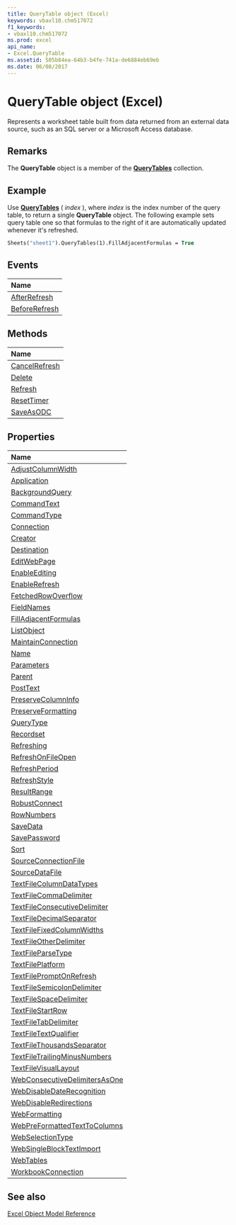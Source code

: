 ```yaml
---
title: QueryTable object (Excel)
keywords: vbaxl10.chm517072
f1_keywords:
- vbaxl10.chm517072
ms.prod: excel
api_name:
- Excel.QueryTable
ms.assetid: 505b84ea-64b3-b4fe-741a-de6884eb69eb
ms.date: 06/08/2017
---
```



# QueryTable object (Excel)

Represents a worksheet table built from data returned from an external data source, such as an SQL server or a Microsoft Access database.


## Remarks

 The **QueryTable** object is a member of the **[QueryTables](Excel.QueryTables.md)** collection.


## Example

Use  **[QueryTables](Excel.Worksheet.QueryTables.md)** ( _index_ ), where _index_ is the index number of the query table, to return a single **QueryTable** object. The following example sets query table one so that formulas to the right of it are automatically updated whenever it's refreshed.


```vb
Sheets("sheet1").QueryTables(1).FillAdjacentFormulas = True
```


## Events



|**Name**|
|:-----|
|[AfterRefresh](Excel.QueryTable.AfterRefresh.md)|
|[BeforeRefresh](Excel.QueryTable.BeforeRefresh.md)|

## Methods



|**Name**|
|:-----|
|[CancelRefresh](Excel.QueryTable.CancelRefresh.md)|
|[Delete](Excel.QueryTable.Delete.md)|
|[Refresh](Excel.QueryTable.Refresh.md)|
|[ResetTimer](Excel.QueryTable.ResetTimer.md)|
|[SaveAsODC](Excel.QueryTable.SaveAsODC.md)|

## Properties



|**Name**|
|:-----|
|[AdjustColumnWidth](Excel.QueryTable.AdjustColumnWidth.md)|
|[Application](Excel.QueryTable.Application.md)|
|[BackgroundQuery](Excel.QueryTable.BackgroundQuery.md)|
|[CommandText](Excel.QueryTable.CommandText.md)|
|[CommandType](Excel.QueryTable.CommandType.md)|
|[Connection](Excel.QueryTable.Connection.md)|
|[Creator](Excel.QueryTable.Creator.md)|
|[Destination](Excel.QueryTable.Destination.md)|
|[EditWebPage](Excel.QueryTable.EditWebPage.md)|
|[EnableEditing](Excel.QueryTable.EnableEditing.md)|
|[EnableRefresh](Excel.QueryTable.EnableRefresh.md)|
|[FetchedRowOverflow](Excel.QueryTable.FetchedRowOverflow.md)|
|[FieldNames](Excel.QueryTable.FieldNames.md)|
|[FillAdjacentFormulas](Excel.QueryTable.FillAdjacentFormulas.md)|
|[ListObject](Excel.QueryTable.ListObject.md)|
|[MaintainConnection](Excel.QueryTable.MaintainConnection.md)|
|[Name](Excel.QueryTable.Name.md)|
|[Parameters](Excel.QueryTable.Parameters.md)|
|[Parent](Excel.QueryTable.Parent.md)|
|[PostText](Excel.QueryTable.PostText.md)|
|[PreserveColumnInfo](Excel.QueryTable.PreserveColumnInfo.md)|
|[PreserveFormatting](Excel.QueryTable.PreserveFormatting.md)|
|[QueryType](Excel.QueryTable.QueryType.md)|
|[Recordset](Excel.QueryTable.Recordset.md)|
|[Refreshing](Excel.QueryTable.Refreshing.md)|
|[RefreshOnFileOpen](Excel.QueryTable.RefreshOnFileOpen.md)|
|[RefreshPeriod](Excel.QueryTable.RefreshPeriod.md)|
|[RefreshStyle](Excel.QueryTable.RefreshStyle.md)|
|[ResultRange](Excel.QueryTable.ResultRange.md)|
|[RobustConnect](Excel.QueryTable.RobustConnect.md)|
|[RowNumbers](Excel.QueryTable.RowNumbers.md)|
|[SaveData](Excel.QueryTable.SaveData.md)|
|[SavePassword](Excel.QueryTable.SavePassword.md)|
|[Sort](Excel.QueryTable.Sort.md)|
|[SourceConnectionFile](Excel.QueryTable.SourceConnectionFile.md)|
|[SourceDataFile](Excel.QueryTable.SourceDataFile.md)|
|[TextFileColumnDataTypes](Excel.QueryTable.TextFileColumnDataTypes.md)|
|[TextFileCommaDelimiter](Excel.QueryTable.TextFileCommaDelimiter.md)|
|[TextFileConsecutiveDelimiter](Excel.QueryTable.TextFileConsecutiveDelimiter.md)|
|[TextFileDecimalSeparator](Excel.QueryTable.TextFileDecimalSeparator.md)|
|[TextFileFixedColumnWidths](Excel.QueryTable.TextFileFixedColumnWidths.md)|
|[TextFileOtherDelimiter](Excel.QueryTable.TextFileOtherDelimiter.md)|
|[TextFileParseType](Excel.QueryTable.TextFileParseType.md)|
|[TextFilePlatform](Excel.QueryTable.TextFilePlatform.md)|
|[TextFilePromptOnRefresh](Excel.QueryTable.TextFilePromptOnRefresh.md)|
|[TextFileSemicolonDelimiter](Excel.QueryTable.TextFileSemicolonDelimiter.md)|
|[TextFileSpaceDelimiter](Excel.QueryTable.TextFileSpaceDelimiter.md)|
|[TextFileStartRow](Excel.QueryTable.TextFileStartRow.md)|
|[TextFileTabDelimiter](Excel.QueryTable.TextFileTabDelimiter.md)|
|[TextFileTextQualifier](Excel.QueryTable.TextFileTextQualifier.md)|
|[TextFileThousandsSeparator](Excel.QueryTable.TextFileThousandsSeparator.md)|
|[TextFileTrailingMinusNumbers](Excel.QueryTable.TextFileTrailingMinusNumbers.md)|
|[TextFileVisualLayout](Excel.QueryTable.TextFileVisualLayout.md)|
|[WebConsecutiveDelimitersAsOne](Excel.QueryTable.WebConsecutiveDelimitersAsOne.md)|
|[WebDisableDateRecognition](Excel.QueryTable.WebDisableDateRecognition.md)|
|[WebDisableRedirections](Excel.QueryTable.WebDisableRedirections.md)|
|[WebFormatting](Excel.QueryTable.WebFormatting.md)|
|[WebPreFormattedTextToColumns](Excel.QueryTable.WebPreFormattedTextToColumns.md)|
|[WebSelectionType](Excel.QueryTable.WebSelectionType.md)|
|[WebSingleBlockTextImport](Excel.QueryTable.WebSingleBlockTextImport.md)|
|[WebTables](Excel.QueryTable.WebTables.md)|
|[WorkbookConnection](Excel.QueryTable.WorkbookConnection.md)|

## See also


[Excel Object Model Reference](overview/Excel/object-model.md)
